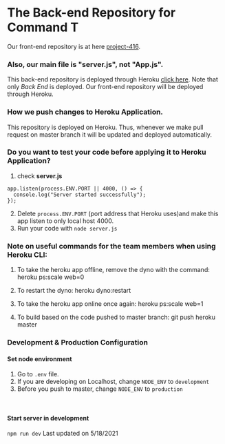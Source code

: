 # The Back-end Repository for Command T

Our front-end repository is at here [project-416](https://github.com/janarosmonaliev/project-416).

### Also, our main file is "server.js", not "App.js".

This back-end repository is deployed through Heroku [click here](https://commandt-backend.herokuapp.com/).
Note that only <I>Back End</I> is deployed. Our front-end repository will be deployed through Heroku. 

### How we push changes to Heroku Application.
This repository is deployed on Heroku. Thus, whenever we make pull request on master branch it will be updated and deployed automatically.

### Do you want to test your code before applying it to Heroku Application?
1. check <B>server.js</B>
```
app.listen(process.ENV.PORT || 4000, () => {
  console.log("Server started successfully");
});
```
2. Delete ```process.ENV.PORT``` (port address that Heroku uses)and make this app listen to only local host 4000.
3. Run your code with ```node server.js```

### Note on useful commands for the team members when using Heroku CLI:

1. To take the heroku app offline, remove the dyno with the command:
heroku ps:scale web=0

2. To restart the dyno:
heroku dyno:restart

2. To take the heroku app online once again:
heroku ps:scale web=1

4. To build based on the code pushed to master branch:
git push heroku master

### Development & Production Configuration
#### Set node environment
1. Go to `.env` file. <br />
2. If you are developing on Localhost, change `NODE_ENV` to `development` <br />
3. Before you push to master, change `NODE_ENV` to `production`
<br />

#### Start server in development
`npm run dev`
Last updated on 5/18/2021
